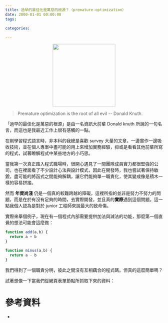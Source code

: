 ```yaml
---
title: 過早的最佳化是萬惡的根源？（premature-optimization）
date: 2000-01-01 00:00:00
tags:

categories: 

---
```


<div style="display:flex;justify-content:center;">
  <img style="object-fit:cover;" src='/images/' width='200px' height='200px' />
</div>

> Premature optimization is the root of all evil -- Donald Knuth.

「過早的最佳化是萬惡的根源」是由一名資訊大前輩 Donald knuth 所說的一句名言，而這也是我最近工作上很有感觸的一點。

在剛學習程式語言時，非本科的我總是喜歡 survey 大量的文章，一邊實作一邊吸收技術，並在個人專案中盡可能的用上來增加實務經驗，抑或是看看其他前輩所寫的程式，試著瞭解程式中某些地方的小巧思。

當我第一次真正踏入程式職場時，很開心遇見了一間團隊成員實力都很堅強的公司，也在裡面看了不少設計心法與設計模式，因此在開發時，我也嘗試著保持敏銳，盡可能的將函式之間能夠解耦，讓它們能夠單一職責化，使其變成像是積木一樣的容易拼接。

然而 **年資尚淺** 仍是一個真的較難跨越的障礙，這裡所指的並非是努力不努力的問題，而是在於有沒有足夠的時間，去實際開發，並且真的**實際**遇到這個問題。這一點我個人認為是對於 junior 工程師來說最大的致命傷。

實際來舉個例子，現在有一個程式內部需要提供加法與減法的功能，那麼第一個直覺的想法可能會這麼做：

```javascript
function add(a,b) {
  return a + b
}

function minus(a,b) {
  return a - b
}
```

我們得到了一個職責分明，彼此之間沒有互相藕合的程式碼。但真的這麼簡單嗎？

試著想像一下當我們從網頁表單節點所抓取下來的資料：



# 參考資料

- []()